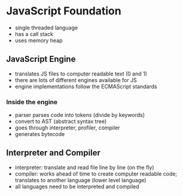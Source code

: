# JavaScript Foundation

- single threaded language
- has a call stack
- uses memory heap

## JavaScript Engine

- translates JS files to computer readable text (0 and 1)
- there are lots of different engines available for JS
- engine implementations follow the ECMAScript standards

### Inside the engine

- parser parses code into tokens (divide by keywords)
- convert to AST (abstract syntax tree)
- goes through interpreter, profiler, compiler
- generates bytecode

## Interpreter and Compiler

- interpreter: translate and read file line by line (on the fly)
- compiler: works ahead of time to create computer readable code; translates to another language (lower level language)
- all languages need to be interpreted and compiled
